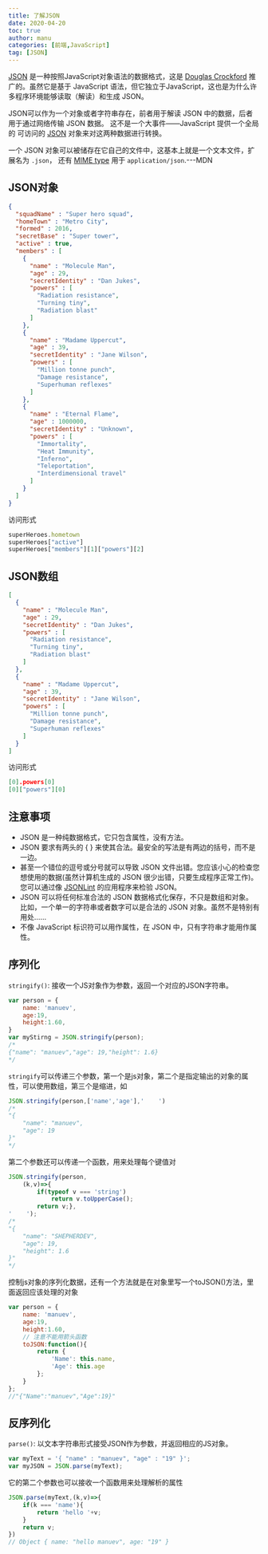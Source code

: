 ```yaml
---
title: 了解JSON
date: 2020-04-20
toc: true
author: manu
categories: [前端,JavaScript]
tag: [JSON]
---
```


[JSON](https://developer.mozilla.org/zh-CN/docs/Glossary/JSON) 是一种按照JavaScript对象语法的数据格式，这是 [Douglas Crockford](https://en.wikipedia.org/wiki/Douglas_Crockford) 推广的。虽然它是基于 JavaScript 语法，但它独立于JavaScript，这也是为什么许多程序环境能够读取（解读）和生成 JSON。 

<!-- more -->

JSON可以作为一个对象或者字符串存在，前者用于解读 JSON 中的数据，后者用于通过网络传输 JSON 数据。 这不是一个大事件——JavaScript 提供一个全局的 可访问的 [JSON](https://developer.mozilla.org/en-US/docs/Web/JavaScript/Reference/Global_Objects/JSON) 对象来对这两种数据进行转换。

一个 JSON 对象可以被储存在它自己的文件中，这基本上就是一个文本文件，扩展名为 `.json`， 还有 [MIME type](https://developer.mozilla.org/zh-CN/docs/Glossary/MIME_type) 用于 `application/json`.---MDN

## JSON对象

```json
{
  "squadName" : "Super hero squad",
  "homeTown" : "Metro City",
  "formed" : 2016,
  "secretBase" : "Super tower",
  "active" : true,
  "members" : [
    {
      "name" : "Molecule Man",
      "age" : 29,
      "secretIdentity" : "Dan Jukes",
      "powers" : [
        "Radiation resistance",
        "Turning tiny",
        "Radiation blast"
      ]
    },
    {
      "name" : "Madame Uppercut",
      "age" : 39,
      "secretIdentity" : "Jane Wilson",
      "powers" : [
        "Million tonne punch",
        "Damage resistance",
        "Superhuman reflexes"
      ]
    },
    {
      "name" : "Eternal Flame",
      "age" : 1000000,
      "secretIdentity" : "Unknown",
      "powers" : [
        "Immortality",
        "Heat Immunity",
        "Inferno",
        "Teleportation",
        "Interdimensional travel"
      ]
    }
  ]
}
```

访问形式

```js
superHeroes.hometown
superHeroes["active"]
superHeroes["members"][1]["powers"][2]
```

## JSON数组

```json
[
  {
    "name" : "Molecule Man",
    "age" : 29,
    "secretIdentity" : "Dan Jukes",
    "powers" : [
      "Radiation resistance",
      "Turning tiny",
      "Radiation blast"
    ]
  },
  {
    "name" : "Madame Uppercut",
    "age" : 39,
    "secretIdentity" : "Jane Wilson",
    "powers" : [
      "Million tonne punch",
      "Damage resistance",
      "Superhuman reflexes"
    ]
  }
]
```

访问形式

```json
[0].powers[0]
[0]["powers"][0]
```

## 注意事项

- JSON 是一种纯数据格式，它只包含属性，没有方法。
- JSON 要求有两头的 { } 来使其合法。最安全的写法是有两边的括号，而不是一边。
- 甚至一个错位的逗号或分号就可以导致  JSON 文件出错。您应该小心的检查您想使用的数据(虽然计算机生成的 JSON 很少出错，只要生成程序正常工作)。您可以通过像 [JSONLint](http://jsonlint.com/) 的应用程序来检验 JSON。
- JSON 可以将任何标准合法的 JSON 数据格式化保存，不只是数组和对象。比如，一个单一的字符串或者数字可以是合法的 JSON 对象。虽然不是特别有用处……
- 不像 JavaScript 标识符可以用作属性，在 JSON 中，只有字符串才能用作属性。

## 序列化

`stringify()`: 接收一个JS对象作为参数，返回一个对应的JSON字符串。

```js
var person = {
  	name: 'manuev',
    age:19,
    height:1.60,
}
var myStirng = JSON.stringify(person);
/*
{"name": "manuev","age": 19,"height": 1.6}
*/
```

`stringify`可以传递三个参数，第一个是js对象，第二个是指定输出的对象的属性，可以使用数组，第三个是缩进，如

```js
JSON.stringify(person,['name','age'],'    ')
/*
"{
    "name": "manuev",
    "age": 19
}"
*/
```

第二个参数还可以传递一个函数，用来处理每个键值对

```js
JSON.stringify(person,
   	(k,v)=>{
    	if(typeof v === 'string') 
           	return v.toUpperCase();
    	return v;},
'    ');
/*
"{
    "name": "SHEPHERDEV",
    "age": 19,
    "height": 1.6
}"
*/
```

控制js对象的序列化数据，还有一个方法就是在对象里写一个toJSON()方法，里面返回应该处理的对象

```js
var person = {
    name: 'manuev',
    age:19,
    height:1.60,
    // 注意不能用箭头函数
    toJSON:function(){
        return {
            'Name': this.name,
            'Age': this.age
        };
    }
};
//"{"Name":"manuev","Age":19}"
```

## 反序列化

`parse()`: 以文本字符串形式接受JSON作为参数，并返回相应的JS对象。

```js
var myText = '{ "name" : "manuev", "age" : "19" }';
var myJSON = JSON.parse(myText);
```

它的第二个参数也可以接收一个函数用来处理解析的属性

```js
JSON.parse(myText,(k,v)=>{
	if(k === 'name'){
		return 'hello '+v;
	}
    return v;
})
// Object { name: "hello manuev", age: "19" }
```

